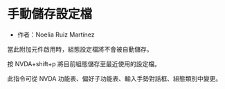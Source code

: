 # 手動儲存設定檔

* 作者：Noelia Ruiz Martínez

當此附加元件啟用時，組態設定檔將不會被自動儲存。

按 NVDA+shift+p 將目前組態儲存至最近使用的設定檔。

此指令可從 NVDA 功能表、偏好子功能表、輸入手勢對話框、組態類別中變更。
